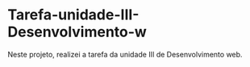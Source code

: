# Tarefa-unidade-III-Desenvolvimento-w
Neste projeto, realizei a tarefa da unidade III de Desenvolvimento web.         
       
